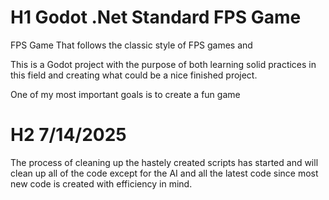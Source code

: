 # H1 Godot .Net Standard FPS Game

FPS Game That follows the classic style of FPS games and

This is a Godot project with the purpose of both learning solid practices in this field and creating what could be a nice finished project.

One of my most important goals is to create a fun game

# H2 7/14/2025
The process of cleaning up the hastely created scripts has started and will clean up all of the code except for the AI and all the latest code since most new code is created with efficiency in mind.


